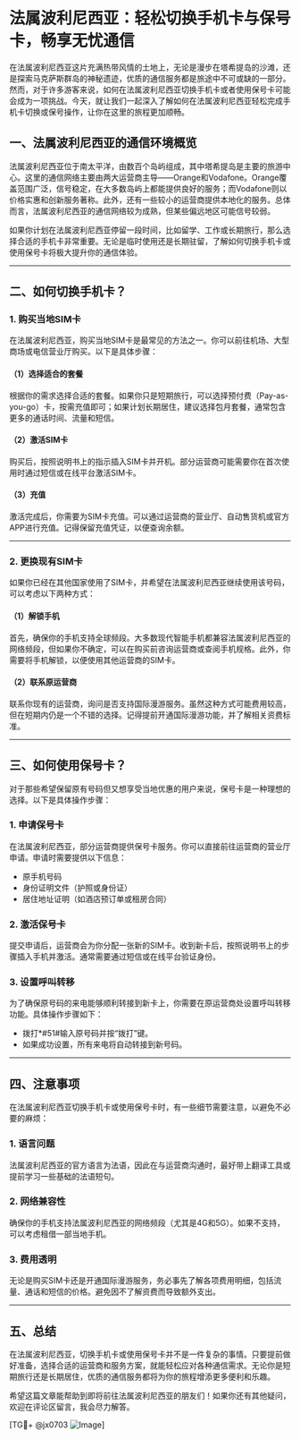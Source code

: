# 法属波利尼西亚：轻松切换手机卡与保号卡，畅享无忧通信

在法属波利尼西亚这片充满热带风情的土地上，无论是漫步在塔希提岛的沙滩，还是探索马克萨斯群岛的神秘遗迹，优质的通信服务都是旅途中不可或缺的一部分。然而，对于许多游客来说，如何在法属波利尼西亚切换手机卡或者使用保号卡可能会成为一项挑战。今天，就让我们一起深入了解如何在法属波利尼西亚轻松完成手机卡切换或保号操作，让你在这里的旅程更加顺畅。

## 一、法属波利尼西亚的通信环境概览

法属波利尼西亚位于南太平洋，由数百个岛屿组成，其中塔希提岛是主要的旅游中心。这里的通信网络主要由两大运营商主导——Orange和Vodafone。Orange覆盖范围广泛，信号稳定，在大多数岛屿上都能提供良好的服务；而Vodafone则以价格实惠和创新服务著称。此外，还有一些较小的运营商提供本地化的服务。总体而言，法属波利尼西亚的通信网络较为成熟，但某些偏远地区可能信号较弱。

如果你计划在法属波利尼西亚停留一段时间，比如留学、工作或长期旅行，那么选择合适的手机卡非常重要。无论是临时使用还是长期驻留，了解如何切换手机卡或使用保号卡将极大提升你的通信体验。

---

## 二、如何切换手机卡？

### 1. **购买当地SIM卡**
在法属波利尼西亚，购买当地SIM卡是最常见的方法之一。你可以前往机场、大型商场或电信营业厅购买。以下是具体步骤：

#### （1）选择适合的套餐
根据你的需求选择合适的套餐。如果你只是短期旅行，可以选择预付费（Pay-as-you-go）卡，按需充值即可；如果计划长期居住，建议选择包月套餐，通常包含更多的通话时间、流量和短信。

#### （2）激活SIM卡
购买后，按照说明书上的指示插入SIM卡并开机。部分运营商可能需要你在首次使用时通过短信或在线平台激活SIM卡。

#### （3）充值
激活完成后，你需要为SIM卡充值。可以通过运营商的营业厅、自动售货机或官方APP进行充值。记得保留充值凭证，以便查询余额。

---

### 2. **更换现有SIM卡**
如果你已经在其他国家使用了SIM卡，并希望在法属波利尼西亚继续使用该号码，可以考虑以下两种方式：

#### （1）解锁手机
首先，确保你的手机支持全球频段。大多数现代智能手机都兼容法属波利尼西亚的网络频段，但如果你不确定，可以在购买前咨询运营商或查阅手机规格。此外，你需要将手机解锁，以便使用其他运营商的SIM卡。

#### （2）联系原运营商
联系你现有的运营商，询问是否支持国际漫游服务。虽然这种方式可能费用较高，但在短期内仍是一个不错的选择。记得提前开通国际漫游功能，并了解相关资费标准。

---

## 三、如何使用保号卡？

对于那些希望保留原有号码但又想享受当地优惠的用户来说，保号卡是一种理想的选择。以下是具体操作步骤：

### 1. **申请保号卡**
在法属波利尼西亚，部分运营商提供保号卡服务。你可以直接前往运营商的营业厅申请。申请时需要提供以下信息：
- 原手机号码
- 身份证明文件（护照或身份证）
- 居住地址证明（如酒店预订单或租房合同）

### 2. **激活保号卡**
提交申请后，运营商会为你分配一张新的SIM卡。收到新卡后，按照说明书上的步骤插入手机并激活。通常需要通过短信或在线平台验证身份。

### 3. **设置呼叫转移**
为了确保原号码的来电能够顺利转接到新卡上，你需要在原运营商处设置呼叫转移功能。具体操作步骤如下：
- 拨打*#51#输入原号码并按“拨打”键。
- 如果成功设置，所有来电将自动转接到新号码。

---

## 四、注意事项

在法属波利尼西亚切换手机卡或使用保号卡时，有一些细节需要注意，以避免不必要的麻烦：

### 1. **语言问题**
法属波利尼西亚的官方语言为法语，因此在与运营商沟通时，最好带上翻译工具或提前学习一些基础的法语短句。

### 2. **网络兼容性**
确保你的手机支持法属波利尼西亚的网络频段（尤其是4G和5G）。如果不支持，可以考虑租借一部当地手机。

### 3. **费用透明**
无论是购买SIM卡还是开通国际漫游服务，务必事先了解各项费用明细，包括流量、通话和短信的价格。避免因不了解资费而导致额外支出。

---

## 五、总结

在法属波利尼西亚，切换手机卡或使用保号卡并不是一件复杂的事情。只要提前做好准备，选择合适的运营商和服务方案，就能轻松应对各种通信需求。无论你是短期旅行还是长期居住，优质的通信服务都将为你的旅程增添更多便利和乐趣。

希望这篇文章能帮助到即将前往法属波利尼西亚的朋友们！如果你还有其他疑问，欢迎在评论区留言，我会尽力解答。

[TG💪+ @jx0703 ![Image](https://github.com/user-attachments/assets/dbca1d08-cadb-493c-b0ec-ad6f7a83f270)]